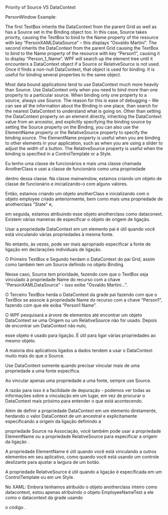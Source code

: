 Priority of Source VS DataContext

PersonWindow Example:

The first TextBox inherits the DataContext from the parent Grid as well as has a Source set in the Binding object too. 
In this case, Source takes priority, causing the TextBox to bind to the Name property of the resource with key “PersonXAMLDataSource” – 
this displays “Osvaldo Martini”. 
The second inherits the DataContext from the parent Grid causing the TextBox to bind to the Name property of the resource with key “Person1”, 
causing it to display “Person_1_Name”. 
WPF will search up the element tree until it encounters a DataContext object if a Source or RelativeSource is not used. 
Once it finds a non-null DataContext, that object is used for binding. It is useful for binding several properties to the same object.

Most data bound applications tend to use DataContext much more heavily than Source. Use DataContext only when you need to bind more than one property to a particular source. 
When binding only one property to a source, always use Source. The reason for this is ease of debugging – We can see all the information about the Binding in one place, than search 
for the nearest DataContext to understand what is going on. Other than setting the DataContext property on an element directly, inheriting the DataContext value from an ancestor, 
and explicitly specifying the binding source by setting the Source property on the Binding, you can also use the ElementName property or the RelativeSource property to specify the binding source.
The ElementName property is useful when you are binding to other elements in your application, such as when you are using a slider to adjust the width of a button. 
The RelativeSource property is useful when the binding is specified in a ControlTemplate or a Style.


Eu tenho uma classe de funcionários e mais uma classe chamada AnotherClass e usei a classe de funcionário como uma propriedade 

dentro dessa classe. Na classe mainwindow, estamos criando um objeto de classe de funcionário e inicializando-o com alguns valores. 

Então, estamos criando um objeto anotherClass e inicializando com o objeto employee criado anteriormente, bem como mais uma propriedade de anotherclass "State" e, 

em seguida, estamos atribuindo esse objeto anotherclass como dataconext. Existem várias maneiras de especificar o objeto de origem de ligação. 

Usar a propriedade DataContext em um elemento pai é útil quando você está vinculando várias propriedades à mesma fonte. 

No entanto, às vezes, pode ser mais apropriado especificar a fonte de ligação em declarações individuais de ligação.

O Primeiro TextBox e Segundo herdam o DataContext do pai Grid, assim como também tem um Source definido no objeto Binding. 

Nesse caso, Source tem prioridade, fazendo com que o TextBox seja vinculado à propriedade Name do recurso com a chave “PersonXAMLDataSource” - isso exibe "Osvaldo Martini...”. 

O Terceiro TextBox herda o DataContext da grade pai fazendo com que o TextBox se associe à propriedade Name do recurso com a chave “Person1”, fazendo com que ele exiba “Person1 Name”. 

O WPF pesquisará a árvore de elementos até encontrar um objeto DataContext se uma Origem ou um RelativeSource não for usado. Depois de encontrar um DataContext não nulo, 

esse objeto é usado para ligação. É útil para ligar várias propriedades ao mesmo objeto.

A maioria dos aplicativos ligados a dados tendem a usar o DataContext muito mais do que o Source. 

Use DataContext somente quando precisar vincular mais de uma propriedade a uma fonte específica. 

Ao vincular apenas uma propriedade a uma fonte, sempre use Source. 

A razão para isso é a facilidade de depuração - podemos ver todas as informações sobre a vinculação em um lugar,  em vez de procurar o DataContext mais próximo para entender o que está acontecendo. 

Além de definir a propriedade DataContext em um elemento diretamente, herdando o valor DataContext de um ancestral e explicitamente especificando a origem da ligação definindo a 

propriedade Source na Associação, você também pode usar a propriedade ElementName ou a propriedade RelativeSource para especificar a origem da ligação . 

A propriedade ElementName é útil quando você está vinculando a outros elementos em seu aplicativo, como quando você está usando um controle deslizante para ajustar a largura de um botão. 

A propriedade RelativeSource é útil quando a ligação é especificada em um ControlTemplate ou em um Style.


No XAML: Embora tenhamos atribuído o objeto anotherclass inteiro como datacontext, estou apenas atribuindo o objeto EmployeeNameTest a ele como o datacontext da grade usando 

o código <Grid DataContext = "{Binding Path = EmployeeNameTest}">.